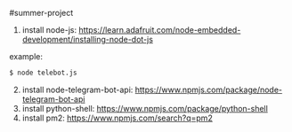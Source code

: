 #summer-project
1. install node-js: https://learn.adafruit.com/node-embedded-development/installing-node-dot-js

example:
```bash
$ node telebot.js
```

2. install node-telegram-bot-api: https://www.npmjs.com/package/node-telegram-bot-api
3. install python-shell: https://www.npmjs.com/package/python-shell
4. install pm2: https://www.npmjs.com/search?q=pm2
